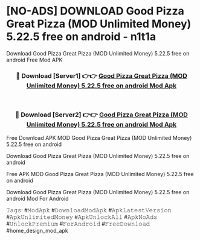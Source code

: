 # [NO-ADS] DOWNLOAD Good Pizza Great Pizza (MOD Unlimited Money) 5.22.5 free on android - n1t1a
Download Good Pizza Great Pizza (MOD Unlimited Money) 5.22.5 free on android Free Mod APK

<div align="center">
<h3>🔴 Download [Server1] 👉👉 <a href="https://apk-comot.site?title=Good_Pizza_Great_Pizza_(MOD_Unlimited_Money)_5.22.5_free_on_android">Good Pizza Great Pizza (MOD Unlimited Money) 5.22.5 free on android Mod Apk</a></h3><br>

<h3>🔴 Download [Server2] 👉👉 <a href="https://apk-comot.site?title=Good_Pizza_Great_Pizza_(MOD_Unlimited_Money)_5.22.5_free_on_android">Good Pizza Great Pizza (MOD Unlimited Money) 5.22.5 free on android Mod Apk</a></h3>
</div>


Free Download APK MOD Good Pizza Great Pizza (MOD Unlimited Money) 5.22.5 free on android

Download Good Pizza Great Pizza (MOD Unlimited Money) 5.22.5 free on android 

Free APK MOD Good Pizza Great Pizza (MOD Unlimited Money) 5.22.5 free on android 

Download Good Pizza Great Pizza (MOD Unlimited Money) 5.22.5 free on android Mod For Android

𝚃𝚊𝚐𝚜: #𝙼𝚘𝚍𝙰𝚙𝚔 #𝙳𝚘𝚠𝚗𝚕𝚘𝚊𝚍𝙼𝚘𝚍𝙰𝚙𝚔 #𝙰𝚙𝚔𝙻𝚊𝚝𝚎𝚜𝚝𝚅𝚎𝚛𝚜𝚒𝚘𝚗 #𝙰𝚙𝚔𝚄𝚗𝚕𝚒𝚖𝚒𝚝𝚎𝚍𝙼𝚘𝚗𝚎𝚢 #𝙰𝚙𝚔𝚄𝚗𝚕𝚘𝚌𝚔𝙰𝚕𝚕 #𝙰𝚙𝚔𝙽𝚘𝙰𝚍𝚜 #𝚄𝚗𝚕𝚘𝚌𝚔𝙿𝚛𝚎𝚖𝚒𝚞𝚖 #𝙵𝚘𝚛𝙰𝚗𝚍𝚛𝚘𝚒𝚍 #𝙵𝚛𝚎𝚎𝙳𝚘𝚠𝚗𝚕𝚘𝚊𝚍 #home_design_mod_apk